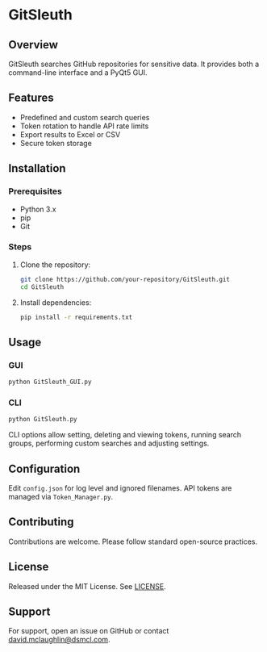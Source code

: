 # GitSleuth

## Overview

GitSleuth searches GitHub repositories for sensitive data. It provides both a command-line interface and a PyQt5 GUI.

## Features
* Predefined and custom search queries
* Token rotation to handle API rate limits
* Export results to Excel or CSV
* Secure token storage

## Installation

### Prerequisites
* Python 3.x
* pip
* Git

### Steps
1. Clone the repository:
   ```bash
   git clone https://github.com/your-repository/GitSleuth.git
   cd GitSleuth
   ```
2. Install dependencies:
   ```bash
   pip install -r requirements.txt
   ```

## Usage

### GUI
```bash
python GitSleuth_GUI.py
```

### CLI
```bash
python GitSleuth.py
```

CLI options allow setting, deleting and viewing tokens, running search groups, performing custom searches and adjusting settings.


## Configuration
Edit `config.json` for log level and ignored filenames. API tokens are managed via `Token_Manager.py`.

## Contributing
Contributions are welcome. Please follow standard open-source practices.

## License
Released under the MIT License. See [LICENSE](LICENSE).

## Support
For support, open an issue on GitHub or contact david.mclaughlin@dsmcl.com.
